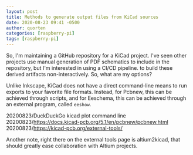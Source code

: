 ```yaml
---
layout: post
title: Methods to generate output files from KiCad sources
date: 2020-08-23 09:41 -0500
author: quorten
categories: [raspberry-pi]
tags: [raspberry-pi]
---
```


So, I'm maintaining a GitHub repository for a KiCad project.  I've
seen other projects use manual generation of PDF schematics to include
in the repository, but I'm interested in using a CI/CD pipeline.  to
build these derived artifacts non-interactively.  So, what are my
options?

Unlike Inkscape, KiCad does not have a direct command-line means to
run exports to your favorite file formats.  Instead, for Pcbnew, this
can be achieved through scripts, and for Eeschema, this can be
achieved through an external program, called `eeshow`.

20200823/DuckDuckGo kicad plot command line  
20200823/https://docs.kicad-pcb.org/5.1/en/pcbnew/pcbnew.html  
20200823/https://kicad-pcb.org/external-tools/

Another note, right there on the external tools page is altium2kicad,
that should greatly ease collaboration with Altium projects.
